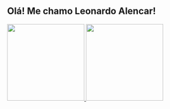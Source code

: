 ## Olá! Me chamo Leonardo Alencar!

<div align="left">
  <a href="https://github.com/Leeohalen">
  <img height="180em" src="https://github-readme-stats.vercel.app/api?username=Leeohalen&show_icons=true&theme=dark&include_all_commits=true&count_private=true"/>
  <img height="180em" src="https://github-readme-stats.vercel.app/api/top-langs/?username=Leeohalen&layout=compact&langs_count=7&theme=dark"/>
</div>
